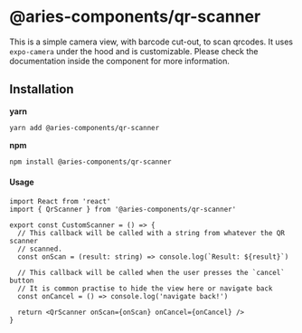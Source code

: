 # @aries-components/qr-scanner

This is a simple camera view, with barcode cut-out, to scan qrcodes. It uses `expo-camera` under the hood and is customizable.
Please check the documentation inside the component for more information.

## Installation

**yarn**

```sh
yarn add @aries-components/qr-scanner
```

**npm**

```sh
npm install @aries-components/qr-scanner
```

#### Usage

```tsx
import React from 'react'
import { QrScanner } from '@aries-components/qr-scanner'

export const CustomScanner = () => {
  // This callback will be called with a string from whatever the QR scanner
  // scanned.
  const onScan = (result: string) => console.log(`Result: ${result}`)

  // This callback will be called when the user presses the `cancel` button
  // It is common practise to hide the view here or navigate back
  const onCancel = () => console.log('navigate back!')

  return <QrScanner onScan={onScan} onCancel={onCancel} />
}
```
